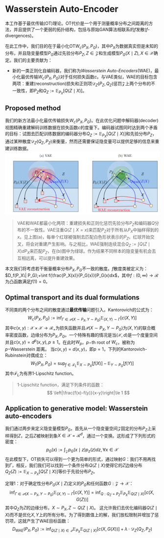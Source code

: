 # Wasserstein Auto-Encoder

本工作基于最优传输(OT)理论。OT代价是一个用于测量概率分布之间距离的方法，并且提供了一个更弱的拓扑结构，包括与原始GAN算法相联系的$f$发散($f$-divergences)。

在此工作中，我们目的在于最小化$\text{OT}W_c(P_X,P_G)$，其中$P_X$为数据真实但是未知的分布，并且隐变量模型$P_G$通过先验分布$P_Z,Z\in\mathcal{Z}$和生成模型$P_G(X\mid Z), X\in \mathcal{X}$确定。我们的主要贡献为：
+ 新的一类正则化自编码器，我们称为*Wasserstein Auto-Encoders*(WAE)，最小化最优传输$W_c(P_X,P_G)$对于任何损失函数$c$。与VAE类似，WAE的目标包含两项：重建(reconstruction)损失和正则项$\mathcal{D}_Z(P_Z,Q_Z)$惩罚$\mathcal{Z}$上两个分布的不一致性，即$P_Z$和$Q_Z:=\mathbb{E}_{P_X}[Q(Z\mid X)]$。

## Proposed method
我们的新方法最小化最优传输损失$W_c(P_X,P_G)$。在此优化问题中解码器(decoder)视图精确重建解码训练数据在损失函数$c$的度量下。编码器试图同时达到两个矛盾的目标：试图去匹配训练数据的编码器分布$Q_Z:=\mathbb{E}_{P_X}[Q(Z\mid X)]$和先验分布$P_Z$，通过某种散度$\mathcal{D}_Z(Q_Z,P_Z)$来衡量，然而还需要保证隐变量可以提供足够的信息来重建训练数据。
![](30.png)
> VAE和WAE都最小化两项：重建损失和正则化惩罚先验分布$P_Z$和编码器$Q$分布的不一致性。VAE注重$Q(Z\mid X=x)$来匹配$P_Z$对于所有从$P_X$中抽样得到的$x$。见上图(a)，每单个红球被强制去匹配白色形状表示的$P_Z$。红球开始交叉，将会对重建产生影响。与之相比，WAE强制连续混合$Q_Z:=\int Q(Z\mid X)dP_X$来匹配$P_Z$，在(b)图中为绿球。作为结果不同样本的隐变量有机会去互相远离，可以提升重建效果。

本文我们将考虑若干衡量概率分布$P_X,P_G$不一致的散度。$f$散度类被定义为：$D_f(P_X\| P_G);+\int f(\frac{P_X(x)}{P_G(x)})P_G(x)dx$，其中$f:(0,\infty)\rightarrow \mathcal{R}$为凸函数满足$f(1)=0$。

## Optimal transport and its dual formulations
不同类的两个分布之间的散度通过**最优传输**问题引入。Kantorovich的公式为：
$$
W_c(P_X,P_G) := \inf_{\Gamma \in \mathcal{P}(X\sim P_X, Y\sim P_G)}\mathbb{E}_{(X,Y)\sim \Gamma}[c(X,Y)]
$$
其中$c(x,y):\mathcal{X\times X}\rightarrow \mathcal{R}_+$为损失函数并且$\mathcal{P}(X\sim P_X, Y\sim P_G)$为$(X,Y)$的联合概率密度函数，边缘分布为$P_X,P_G$。一个特殊有趣的情况是当$(\mathcal{X},d)$是一个度量空间并且$c(x,y)=d^p(x,y), p\ge 1$。在此时$W_p$，$p-$th root of $W_c$，被称为$p-$Wasserstein 距离。
当$c(x,y) = d(x,y)$，即$p=1$，下列的Kantorovich-Rubinstein对偶成立：
$$
W_1(P_X,P_G) = \sup_{f\in \mathcal{F}_L}\mathbb{E}_{X\sim P_X}[f(X)] - \mathbb{E}_{Y\sim P_G}[f(Y)]
$$
其中$\mathcal{F}_L$为有界1-Lipschitz function。
> 1-Lipschitz function，满足下列条件的函数：
$$
\left|\frac{f(x)-f(y)}{x-y}\right|\le 1
$$



## Application to generative model: Wasserstein auto-encoders
我们通过两步来定义隐变量模型$P_G$，首先从一个隐变量空间$\mathcal{Z}$固定的分布$P_Z$上采样得到$Z$，之后$Z$被映射到象$X\in \mathcal{X} = \mathcal{R}^d$，通过一个变换。这形成了下列形式的密度：
$$
p_G(x) := \int_{\mathcal{Z}}p_G(x\mid z)p_z(z)dz, \forall x\in \mathcal{X}
$$
在此模型下，OT损失可以得到一个更为简单的形式，通过映射$G$：我们不用再找到$\Gamma$，相反，我们我们可以找到一个条件分布$Q(Z\mid X)$使得它的$Z$边缘分布$Q_Z(Z):=\mathbb{E}_{X\sim P_X}[Q(Z\mid X)]$等价于先验分布$P_Z$。

定理1：对于确定性分布$P_G(X\mid Z)$定义的$P_G$和任何函数$G:\mathcal{Z}\rightarrow \mathcal{X}$：
$$
\inf_{\Gamma\in \mathcal{P}(X\sim P_X, Y\sim P_G)}\mathbb{E}_{(X,Y)\sim \Gamma}[c(X,Y)] = \inf_{Q:Q_Z=P_Z}\mathbb{E}_{P_X}\mathbb{E}_{Q(Z\mid X)}[c(X,G(Z))]
$$
其中$Q_Z$为$Z$的边缘分布，$X\sim P_X, Z\sim Q(Z\mid X)$。
这允许我们去优化编码器$Q(Z\mid X)$而不是优化$X,Y$上的所有分布。为了得到数值上的解，我们放松限制并增加了惩罚项，这就产生了WAE目标函数：
$$
D_{\text{WAE}}(P_X,P_G) := \inf_{Q(Z\mid X)\in \mathcal{Q}}\mathbb{E}_{P_X}\mathbb{E}_{Q(Z\mid X)}[c(X,G(X))] + \lambda\cdot \mathcal{D}_Z(Q_Z,P_Z)
$$
